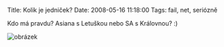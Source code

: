 Title: Kolik je jedniček?
Date: 2008-05-16 11:18:00
Tags: fail, net, seriózně

Kdo má pravdu? Asiana s Letuškou nebo SA s Královnou? :)

![obrázek](|filename|/images/59.jpg)